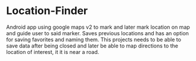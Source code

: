# Location-Finder
Android app using google maps v2 to mark and later mark location on map and guide user to said marker. Saves previous locations and has an option for saving favorites and naming them.
This projects needs to be able to save data after being closed and later be able to map directions to the location of interest, it it is near a road.
